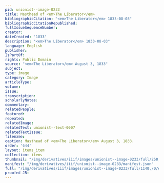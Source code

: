 ```yaml
---
pid: unionist--image-0233
title: Masthead of <em>The Liberator</em>
bibliographicCitation: "<em>The Liberator</em> 1833-08-03"
bibliographicCitationRepublished: 
fullIssueSequenceNumber: 
creator: 
dateCreated: '1833'
description: "<em>The Liberator</em> 1833-08-03"
language: English
publisher: 
IsPartOf: 
rights: Public Domain
source: "<em>The Liberator</em> August 3, 1833"
subject: 
type: image
category: Image
articleType: 
volume: 
issue: 
transcription: 
scholarlyNotes: 
commentary: 
relatedPeople: 
featured: 
repeated: 
relatedImage: 
relatedText: unionist--text-0007
relatedTextIssue: 
filename: 
caption: Masthead of <em>The Liberator</em> August 3, 1833.
order: '644'
layout: items_item
collection: items
thumbnail: "/img/derivatives/iiif/images/unionist--image-0233/full/250,/0/default.jpg"
manifest: "/img/derivatives/iiif/unionist--image-0233/manifest.json"
full: "/img/derivatives/iiif/images/unionist--image-0233/full/1140,/0/default.jpg"
proofed JR: 
---
```

